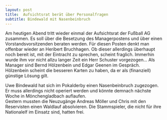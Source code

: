 ```yaml
---
layout: post
title:  Aufsichtsrat berät über Personalfragen
subtitle: Bindewald mit Nasenbeinbruch
---
```


Am heutigen Abend tritt wieder einmal der Aufsichtsrat der Fußball AG zusammen. Es soll über die Besetzung des Managerpostens und über einen Vorstandsvorsitzenden beraten werden. Für diesen Posten denkt man offenbar wieder an Heribert Bruchhagen. Ob dieser allerdings überhaupt noch bereit ist, mit der Eintracht zu sprechen, scheint fraglich. Immerhin wurde ihm vor nicht allzu langer Zeit ein Herr Schuster vorgezogen... Als Manager sind Bernd Hölzenbein und Edgar Geenen im Gespräch. Hölzenbein scheint die besseren Karten zu haben, da er als (finanziell) günstige Lösung gilt.

Uwe Bindewald hat sich im Pokalderby einen Nasenbeinbruch zugezogen. Er muss allerdings nicht operiert werden und könnte demnach nächste Woche in Mönchengladbach auflaufen.  
Gestern mussten die Neuzugänge Andreas Möller und Chris mit den Reservisten einen Waldlauf absolvieren. Die Stammspieler, die nicht für ihre Nationalelf im Einsatz sind, hatten frei.

